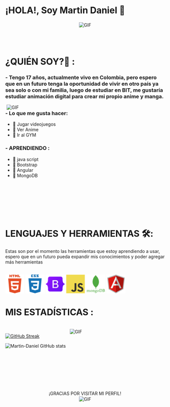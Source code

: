 # ¡HOLA!, Soy Martin Daniel 👋

<div align="center">
    <img hight="300" width="400" alt="GIF" align="center"
        src="https://media.giphy.com/media/jdFm2bcWlj4EUVCpc0/giphy.gif">

</div>
</br>
</br>
</br>


# ¿QUIÉN SOY?💬 :

### - Tengo 17 años, actualmente vivo en Colombia, pero espero que en un futuro tenga la oportunidad de vivir en otro país ya sea solo o con mi familia, luego de estudiar en BIT, me gustaría estudiar animación digital para crear mi propio anime y manga.

<img hight="400" width="500" alt="GIF" align="right" src="https://media.giphy.com/media/CchzkJJ6UrQmQ/giphy.gif">


### - Lo que me gusta hacer:
- 🖤  Jugar videojuegos
- 🖤  Ver Anime
- 🖤  Ir al GYM
### - APRENDIENDO :
- 🖤 java script
- 🖤 Bootstrap
- 🖤 Angular
- 🖤 MongoDB

</br>
</br>
</br>
</br>
</br>
</br>




# LENGUAJES Y HERRAMIENTAS 🛠:
Estas son por el momento las herramientas que estoy aprendiendo a usar, espero que en un futuro pueda expandir mis
conocimientos y poder agregar más herramientas

</br>

<div aling="center">
    <div>
        <img src="https://github.com/devicons/devicon/blob/master/icons/html5/html5-plain-wordmark.svg"
            alt="" width="60" height="60">
        <img src="https://github.com/devicons/devicon/blob/master/icons/css3/css3-plain-wordmark.svg"
        alt="" width="60" height="60">
        <img src="https://github.com/devicons/devicon/blob/master/icons/bootstrap/bootstrap-original.svg"
        alt="" width="60" height="60">
        <img src="https://github.com/devicons/devicon/blob/master/icons/javascript/javascript-original.svg"
        alt="" width="60" height="60">
        <img src="https://github.com/devicons/devicon/blob/master/icons/mongodb/mongodb-plain-wordmark.svg"
        alt="" width="60" height="60">
        <img src="https://github.com/devicons/devicon/blob/master/icons/angularjs/angularjs-original.svg"
        alt="" width="60" height="60">
    </div>
</div>
 
 
# MIS ESTADÍSTICAS :

<p>
 </br>


<img hight="320" width="300" align="right" alt="GIF" src="https://media.giphy.com/media/wkW0maGDN1eSc/giphy.gif">

[![GitHub Streak](http://github-readme-streak-stats.herokuapp.com?user=martindaniei&theme=highcontrast&hide_border=verdadero&border_radius=9&locale=es)](https://git.io/streak-stats)

![Martin-Daniel GitHub stats](https://github-readme-stats.vercel.app/api?username=martindaniei&show_icons=true&theme=dark)

</br>
</br>
</br>
</br>
</br>
</br>
</br>

<div align="center">
  ¡GRACIAS POR VISITAR MI PERFIL!
</div>
<div align="center">
    <img hight="300" width="500" alt="GIF" align="center"
        src="https://media.giphy.com/media/10YWqUivkQPeeJWD3u/giphy.gif">

</div>







    
    
    
